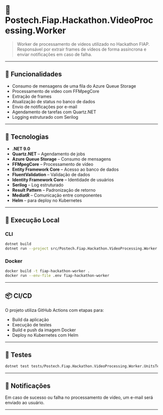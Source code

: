 # 🎥 Postech.Fiap.Hackathon.VideoProcessing.Worker

> Worker de processamento de vídeos utilizado no Hackathon FIAP. Responsável por extrair frames de vídeos de forma assíncrona e enviar notificações em caso de falha.

---

## 📌 Funcionalidades

- Consumo de mensagens de uma fila do Azure Queue Storage
- Processamento de vídeo com FFMpegCore
- Extração de frames
- Atualização de status no banco de dados
- Envio de notificações por e-mail
- Agendamento de tarefas com Quartz.NET
- Logging estruturado com Serilog

---

## 🧱 Tecnologias

- **.NET 9.0**
- **Quartz.NET** – Agendamento de jobs
- **Azure Queue Storage** – Consumo de mensagens
- **FFMpegCore** – Processamento de vídeo
- **Entity Framework Core** – Acesso ao banco de dados
- **FluentValidation** – Validação de dados
- **Identity Framework Core** – Identidade de usuários
- **Serilog** – Log estruturado
- **Result Pattern** – Padronização de retorno
- **MediatR** – Comunicação entre componentes
- **Helm** – para deploy no Kubernetes

---

## 🚀 Execução Local

### CLI

```bash
dotnet build
dotnet run --project src/Postech.Fiap.Hackathon.VideoProcessing.Worker
```

### Docker

```bash
docker build -t fiap-hackathon-worker .
docker run --env-file .env fiap-hackathon-worker
```

---

## 📦 CI/CD

O projeto utiliza GitHub Actions com etapas para:

- Build da aplicação
- Execução de testes
- Build e push da imagem Docker
- Deploy no Kubernetes com Helm

---

## 🧰 Testes

```bash
dotnet test tests/Postech.Fiap.Hackathon.VideoProcessing.Worker.UnitsTests
```

---

## 📧 Notificações

Em caso de sucesso ou falha no processamento de vídeo, um e-mail será enviado ao usuário.

---